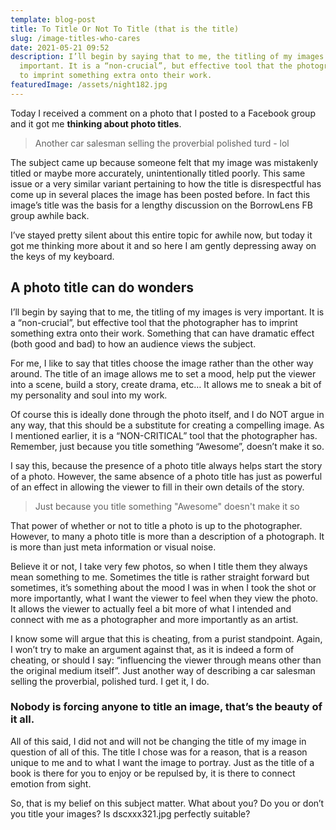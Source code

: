 ```yaml
---
template: blog-post
title: To Title Or Not To Title (that is the title)
slug: /image-titles-who-cares
date: 2021-05-21 09:52
description: I’ll begin by saying that to me, the titling of my images is very
  important. It is a “non-crucial”, but effective tool that the photographer has
  to imprint something extra onto their work.
featuredImage: /assets/night182.jpg
---
```

Today I received a comment on a photo that I posted to a Facebook group and it got me **thinking about photo titles**.

> Another car salesman selling the proverbial polished turd - lol

The subject came up because someone felt that my image was mistakenly titled or maybe more accurately, unintentionally titled poorly. This same issue or a very similar variant pertaining to how the title is disrespectful has come up in several places the image has been posted before. In fact this image’s title was the basis for a lengthy discussion on the BorrowLens FB group awhile back.

I’ve stayed pretty silent about this entire topic for awhile now, but today it got me thinking more about it and so here I am gently depressing away on the keys of my keyboard.

## A photo title can do wonders

I’ll begin by saying that to me, the titling of my images is very important. It is a “non-crucial”, but effective tool that the photographer has to imprint something extra onto their work. Something that can have dramatic effect (both good and bad) to how an audience views the subject.

For me, I like to say that titles choose the image rather than the other way around. The title of an image allows me to set a mood, help put the viewer into a scene, build a story, create drama, etc… It allows me to sneak a bit of my personality and soul into my work.

Of course this is ideally done through the photo itself, and I do NOT argue in any way, that this should be a substitute for creating a compelling image. As I mentioned earlier, it is a “NON-CRITICAL” tool that the photographer has. Remember, just because you title something “Awesome”, doesn’t make it so.

I say this, because the presence of a photo title always helps start the story of a photo. However, the same absence of a photo title has just as powerful of an effect in allowing the viewer to fill in their own details of the story.

> Just because you title something "Awesome" doesn't make it so

That power of whether or not to title a photo is up to the photographer. However, to many a photo title is more than a description of a photograph. It is more than just meta information or visual noise.

Believe it or not, I take very few photos, so when I title them they always mean something to me. Sometimes the title is rather straight forward but sometimes, it’s something about the mood I was in when I took the shot or more importantly, what I want the viewer to feel when they view the photo. It allows the viewer to actually feel a bit more of what I intended and connect with me as a photographer and more importantly as an artist.

I know some will argue that this is cheating, from a purist standpoint. Again, I won’t try to make an argument against that, as it is indeed a form of cheating, or should I say: “influencing the viewer through means other than the original medium itself”. Just another way of describing a car salesman selling the proverbial, polished turd. I get it, I do.

### Nobody is forcing anyone to title an image, that’s the beauty of it all.

All of this said, I did not and will not be changing the title of my image in question of all of this. The title I chose was for a reason, that is a reason unique to me and to what I want the image to portray. Just as the title of a book is there for you to enjoy or be repulsed by, it is there to connect emotion from sight.

So, that is my belief on this subject matter. What about you? Do you or don’t you title your images? Is dscxxx321.jpg perfectly suitable?